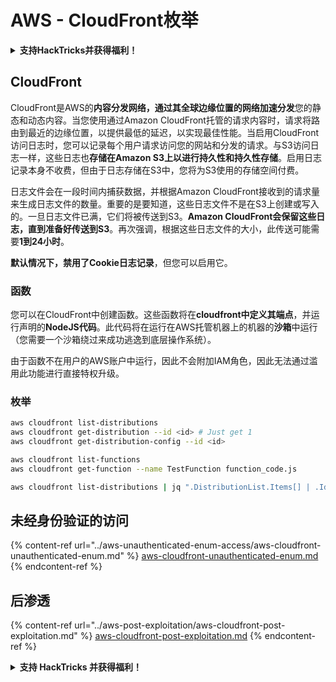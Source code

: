 # AWS - CloudFront枚举

<details>

<summary><strong>支持HackTricks并获得福利！</strong></summary>

* 如果您想在HackTricks中看到您的公司广告，或者如果您想访问PEASS的最新版本或下载PDF格式的HackTricks，请查看[**订阅计划**](https://github.com/sponsors/carlospolop)！
* 获取[**官方PEASS和HackTricks周边产品**](https://peass.creator-spring.com)
* 发现[**PEASS家族**](https://opensea.io/collection/the-peass-family)，我们的独家[**NFT**](https://opensea.io/collection/the-peass-family)收藏品
* **加入** 💬 [**Discord群组**](https://discord.gg/hRep4RUj7f) 或 [**Telegram群组**](https://t.me/peass) 或 **关注**我在**Twitter**上的🐦 [**@carlospolopm**](https://twitter.com/carlospolopm)**。**
* **通过向** [**HackTricks**](https://github.com/carlospolop/hacktricks) **和** [**HackTricks Cloud**](https://github.com/carlospolop/hacktricks-cloud) **github仓库提交PR来分享您的黑客技巧。**

</details>

## CloudFront

CloudFront是AWS的**内容分发网络，通过其全球边缘位置的网络加速分发**您的静态和动态内容。当您使用通过Amazon CloudFront托管的请求内容时，请求将路由到最近的边缘位置，以提供最低的延迟，以实现最佳性能。当启用CloudFront访问日志时，您可以记录每个用户请求访问您的网站和分发的请求。与S3访问日志一样，这些日志也**存储在Amazon S3上以进行持久性和持久性存储**。启用日志记录本身不收费，但由于日志存储在S3中，您将为S3使用的存储空间付费。

日志文件会在一段时间内捕获数据，并根据Amazon CloudFront接收到的请求量来生成日志文件的数量。重要的是要知道，这些日志文件不是在S3上创建或写入的。一旦日志文件已满，它们将被传送到S3。**Amazon CloudFront会保留这些日志，直到准备好传送到S3**。再次强调，根据这些日志文件的大小，此传送可能需要**1到24小时**。

**默认情况下，禁用了Cookie日志记录**，但您可以启用它。

### 函数

您可以在CloudFront中创建函数。这些函数将在**cloudfront中定义其端点**，并运行声明的**NodeJS代码**。此代码将在运行在AWS托管机器上的机器的**沙箱**中运行（您需要一个沙箱绕过来成功逃逸到底层操作系统）。

由于函数不在用户的AWS账户中运行，因此不会附加IAM角色，因此无法通过滥用此功能进行直接特权升级。

### 枚举
```bash
aws cloudfront list-distributions
aws cloudfront get-distribution --id <id> # Just get 1
aws cloudfront get-distribution-config --id <id>

aws cloudfront list-functions
aws cloudfront get-function --name TestFunction function_code.js

aws cloudfront list-distributions | jq ".DistributionList.Items[] | .Id, .Origins.Items[].Id, .Origins.Items[].DomainName, .AliasICPRecordals[].CNAME"
```
## 未经身份验证的访问

{% content-ref url="../aws-unauthenticated-enum-access/aws-cloudfront-unauthenticated-enum.md" %}
[aws-cloudfront-unauthenticated-enum.md](../aws-unauthenticated-enum-access/aws-cloudfront-unauthenticated-enum.md)
{% endcontent-ref %}

## 后渗透

{% content-ref url="../aws-post-exploitation/aws-cloudfront-post-exploitation.md" %}
[aws-cloudfront-post-exploitation.md](../aws-post-exploitation/aws-cloudfront-post-exploitation.md)
{% endcontent-ref %}

<details>

<summary><strong>支持 HackTricks 并获得福利！</strong></summary>

* 如果您想在 HackTricks 中看到您的公司广告，或者如果您想访问 PEASS 的最新版本或下载 PDF 版的 HackTricks，请查看[**订阅计划**](https://github.com/sponsors/carlospolop)！
* 获取[**官方 PEASS 和 HackTricks 商品**](https://peass.creator-spring.com)
* 发现[**PEASS 家族**](https://opensea.io/collection/the-peass-family)，我们的独家[**NFT**](https://opensea.io/collection/the-peass-family)收藏品
* **加入** 💬 [**Discord 群组**](https://discord.gg/hRep4RUj7f) 或 [**Telegram 群组**](https://t.me/peass) 或 **关注**我的 **Twitter** 🐦 [**@carlospolopm**](https://twitter.com/carlospolopm)**。**
* **通过向** [**HackTricks**](https://github.com/carlospolop/hacktricks) **和** [**HackTricks Cloud**](https://github.com/carlospolop/hacktricks-cloud) **github 仓库提交 PR 来分享您的黑客技巧。**

</details>
